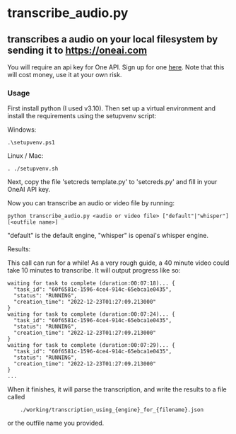 # transcribe_audio.py
## transcribes a audio on your local filesystem by sending it to https://oneai.com

You will require an api key for One API. Sign up for one [here](https://oneai.com/). Note that this will cost money, use it at your own risk.

### Usage

First install python (I used v3.10). Then set up a virtual environment and install the requirements using the setupvenv script:

Windows:
```
.\setupvenv.ps1
```

Linux / Mac:
```
. ./setupvenv.sh
```

Next, copy the file 'setcreds template.py' to 'setcreds.py' and fill in your OneAI API key.

Now you can transcribe an audio or video file by running:

```
python transcribe_audio.py <audio or video file> ["default"|"whisper"] [<outfile name>]
```

"default" is the default engine, "whisper" is openai's whisper engine.

Results:

This call can run for a while! As a very rough guide, a 40 minute video could take 10 minutes to transcribe.
It will output progress like so:

```
waiting for task to complete (duration:00:07:18)... {
  "task_id": "60f6581c-1596-4ce4-914c-65ebca1e0435",
  "status": "RUNNING",
  "creation_time": "2022-12-23T01:27:09.213000"
}
waiting for task to complete (duration:00:07:24)... {
  "task_id": "60f6581c-1596-4ce4-914c-65ebca1e0435",
  "status": "RUNNING",
  "creation_time": "2022-12-23T01:27:09.213000"
}
waiting for task to complete (duration:00:07:29)... {
  "task_id": "60f6581c-1596-4ce4-914c-65ebca1e0435",
  "status": "RUNNING",
  "creation_time": "2022-12-23T01:27:09.213000"
}
...
```

When it finishes, it will parse the transcription, and write the results to a file called 
```
    ./working/transcription_using_{engine}_for_{filename}.json
```
or the outfile name you provided.